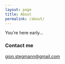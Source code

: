 ```yaml
---
layout: page
title: About
permalink: /about/
---
```


You're here early...

### Contact me

[gion.stegmann@gmail.com](mailto:gion.stegmann@gmail.com)
